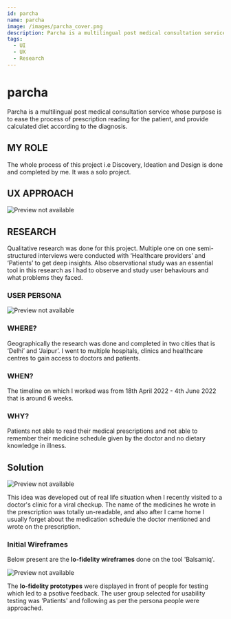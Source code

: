 ```yaml
---
id: parcha
name: parcha
image: /images/parcha_cover.png
description: Parcha is a multilingual post medical consultation service.
tags: 
  - UI
  - UX
  - Research
---
```


# **parcha**

Parcha is a multilingual post medical consultation service whose 
purpose is to ease the process of prescription reading 
for the patient, and provide calculated diet according 
to the diagnosis.




## MY ROLE

The whole process of this project i.e Discovery, Ideation and Design is done and completed by me. It was a solo project.


## UX APPROACH

![Preview not available](/images/user-centered.png)





## RESEARCH

Qualitative research was done for this project. Multiple one on one semi-structured interviews were conducted with ‘Healthcare providers’ and ‘Patients’ to get deep insights. Also observational study was an essential tool in this research as I had to observe and study user behaviours and what problems they faced.

### USER PERSONA

![Preview not available](/images/persona.png)

### WHERE?

Geographically the research was done and completed in two cities that is ‘Delhi’ and ‘Jaipur’. I went to multiple hospitals, clinics and healthcare centres to gain access to doctors and patients.

### WHEN?

The timeline on which I worked was from 18th April 2022 - 4th June 2022 that is around 6 weeks.

### WHY?


Patients not able to read their medical prescriptions and not able to remember their medicine schedule given by the doctor and no dietary knowledge in illness.

## Solution

![Preview not available](/images/initialscreens.png)


This idea was developed out of real life situation when I recently visited to a doctor's clinic for a viral checkup. The name of the medicines he wrote in the prescription was totally un-readable, and also after I came home I usually forget about the medication schedule the doctor mentioned and wrote on the prescription.

### Initial Wireframes

Below present are the **lo-fidelity wireframes** done on the tool 'Balsamiq'.

![Preview not available](/images/lowireframe.png)

The **lo-fidelity prototypes** were displayed in front of people for testing which led to a psotive feedback. The user group selected for usability testing was 'Patients' and following as per the persona people were approached. 